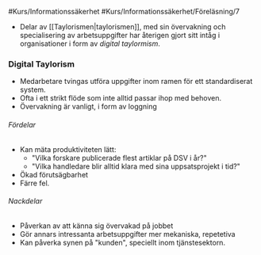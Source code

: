 #Kurs/Informationssäkerhet #Kurs/Informationssäkerhet/Föreläsning/7

- Delar av [[Taylorismen|taylorismen]], med sin övervakning och specialisering av arbetsuppgifter har återigen gjort sitt intåg i organisationer i form av *digital taylormism*.

### Digital Taylorism
- Medarbetare tvingas utföra uppgifter inom ramen för ett standardiserat system. 
- Ofta i ett strikt flöde som inte alltid passar ihop med behoven.
- Övervakning är vanligt, i form av loggning

###### Fördelar
- Kan mäta produktiviteten lätt: 
	- "Vilka forskare publicerade flest artiklar på DSV i år?"
	- "Vilka handledare blir alltid klara med sina uppsatsprojekt i tid?"
- Ökad förutsägbarhet
- Färre fel.

###### Nackdelar
- Påverkan av att känna sig övervakad på jobbet
- Gör annars intressanta arbetsuppgifter mer mekaniska, repetetiva
- Kan påverka synen på "kunden", speciellt inom tjänstesektorn.

